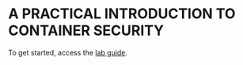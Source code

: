 # A PRACTICAL INTRODUCTION TO CONTAINER SECURITY

To get started, access the [lab guide](http://presto.eadgbe.net:9000).
